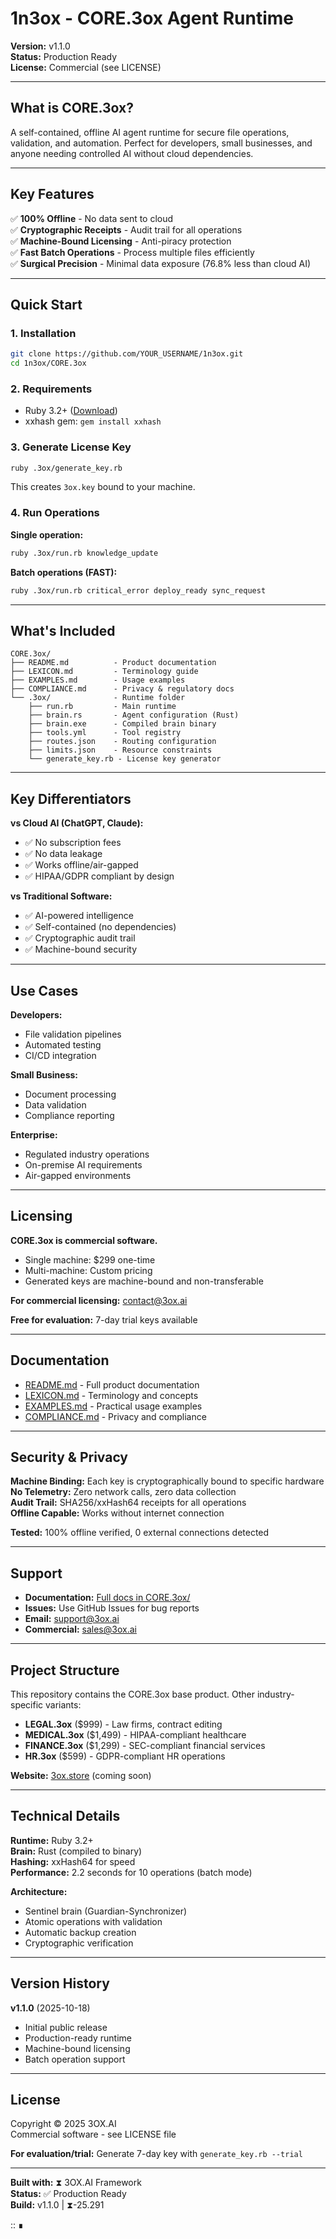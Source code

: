 # 1n3ox - CORE.3ox Agent Runtime
**Version:** v1.1.0  
**Status:** Production Ready  
**License:** Commercial (see LICENSE)

---

## What is CORE.3ox?

A self-contained, offline AI agent runtime for secure file operations, validation, and automation. Perfect for developers, small businesses, and anyone needing controlled AI without cloud dependencies.

---

## Key Features

✅ **100% Offline** - No data sent to cloud  
✅ **Cryptographic Receipts** - Audit trail for all operations  
✅ **Machine-Bound Licensing** - Anti-piracy protection  
✅ **Fast Batch Operations** - Process multiple files efficiently  
✅ **Surgical Precision** - Minimal data exposure (76.8% less than cloud AI)

---

## Quick Start

### 1. Installation

```bash
git clone https://github.com/YOUR_USERNAME/1n3ox.git
cd 1n3ox/CORE.3ox
```

### 2. Requirements

- Ruby 3.2+ ([Download](https://www.ruby-lang.org/en/downloads/))
- xxhash gem: `gem install xxhash`

### 3. Generate License Key

```bash
ruby .3ox/generate_key.rb
```

This creates `3ox.key` bound to your machine.

### 4. Run Operations

**Single operation:**
```bash
ruby .3ox/run.rb knowledge_update
```

**Batch operations (FAST):**
```bash
ruby .3ox/run.rb critical_error deploy_ready sync_request
```

---

## What's Included

```
CORE.3ox/
├── README.md          - Product documentation
├── LEXICON.md         - Terminology guide
├── EXAMPLES.md        - Usage examples
├── COMPLIANCE.md      - Privacy & regulatory docs
└── .3ox/              - Runtime folder
    ├── run.rb         - Main runtime
    ├── brain.rs       - Agent configuration (Rust)
    ├── brain.exe      - Compiled brain binary
    ├── tools.yml      - Tool registry
    ├── routes.json    - Routing configuration
    ├── limits.json    - Resource constraints
    └── generate_key.rb - License key generator
```

---

## Key Differentiators

**vs Cloud AI (ChatGPT, Claude):**
- ✅ No subscription fees
- ✅ No data leakage
- ✅ Works offline/air-gapped
- ✅ HIPAA/GDPR compliant by design

**vs Traditional Software:**
- ✅ AI-powered intelligence
- ✅ Self-contained (no dependencies)
- ✅ Cryptographic audit trail
- ✅ Machine-bound security

---

## Use Cases

**Developers:**
- File validation pipelines
- Automated testing
- CI/CD integration

**Small Business:**
- Document processing
- Data validation
- Compliance reporting

**Enterprise:**
- Regulated industry operations
- On-premise AI requirements
- Air-gapped environments

---

## Licensing

**CORE.3ox is commercial software.**

- Single machine: $299 one-time
- Multi-machine: Custom pricing
- Generated keys are machine-bound and non-transferable

**For commercial licensing:** contact@3ox.ai

**Free for evaluation:** 7-day trial keys available

---

## Documentation

- [README.md](CORE.3ox/README.md) - Full product documentation
- [LEXICON.md](CORE.3ox/LEXICON.md) - Terminology and concepts
- [EXAMPLES.md](CORE.3ox/EXAMPLES.md) - Practical usage examples
- [COMPLIANCE.md](CORE.3ox/COMPLIANCE.md) - Privacy and compliance

---

## Security & Privacy

**Machine Binding:** Each key is cryptographically bound to specific hardware  
**No Telemetry:** Zero network calls, zero data collection  
**Audit Trail:** SHA256/xxHash64 receipts for all operations  
**Offline Capable:** Works without internet connection

**Tested:** 100% offline verified, 0 external connections detected

---

## Support

- **Documentation:** [Full docs in CORE.3ox/](CORE.3ox/)
- **Issues:** Use GitHub Issues for bug reports
- **Email:** support@3ox.ai
- **Commercial:** sales@3ox.ai

---

## Project Structure

This repository contains the CORE.3ox base product. Other industry-specific variants:

- **LEGAL.3ox** ($999) - Law firms, contract editing
- **MEDICAL.3ox** ($1,499) - HIPAA-compliant healthcare
- **FINANCE.3ox** ($1,299) - SEC-compliant financial services
- **HR.3ox** ($599) - GDPR-compliant HR operations

**Website:** [3ox.store](https://3ox.store) (coming soon)

---

## Technical Details

**Runtime:** Ruby 3.2+  
**Brain:** Rust (compiled to binary)  
**Hashing:** xxHash64 for speed  
**Performance:** 2.2 seconds for 10 operations (batch mode)

**Architecture:**
- Sentinel brain (Guardian-Synchronizer)
- Atomic operations with validation
- Automatic backup creation
- Cryptographic verification

---

## Version History

**v1.1.0** (2025-10-18)
- Initial public release
- Production-ready runtime
- Machine-bound licensing
- Batch operation support

---

## License

Copyright © 2025 3OX.AI  
Commercial software - see LICENSE file

**For evaluation/trial:** Generate 7-day key with `generate_key.rb --trial`

---

**Built with:** ⧗ 3OX.AI Framework  
**Status:** ✅ Production Ready  
**Build:** v1.1.0 | ⧗-25.291

:: ∎

